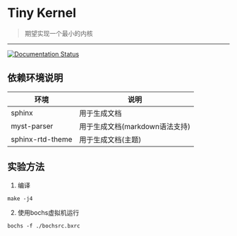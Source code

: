 # Tiny Kernel
> 期望实现一个最小的内核

<hr/>
<a href='https://tiny-kernel.readthedocs.io/zh_CN/latest/?badge=latest'>
    <img src='https://readthedocs.org/projects/tiny-kernel/badge/?version=latest' alt='Documentation Status' />
</a>
    

## 依赖环境说明

|环境|说明|
|---|---|
|sphinx|用于生成文档|
|myst-parser|用于生成文档(markdown语法支持)|
|sphinx-rtd-theme|用于生成文档(主题)|

## 实验方法

1. 编译
```shell
make -j4
```

2. 使用bochs虚拟机运行
```shell
bochs -f ./bochsrc.bxrc
```
